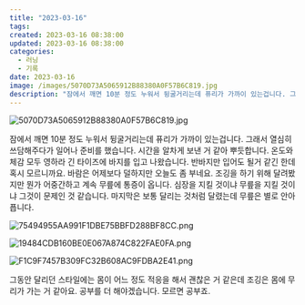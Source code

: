 ```yaml
---
title: "2023-03-16"
tags:
created: 2023-03-16 08:38:00
updated: 2023-03-16 08:38:00
categories:
  - 러닝
  - 기록
date: 2023-03-16
image: /images/5070D73A5065912B88380A0F57B6C819.jpg
description: "잠에서 깨면 10분 정도 누워서 뒹굴거리는데 퓨리가 가까이 있는겁니다. 그래서 열심히 쓰담해주다가 일어나 준비를 했습니다. 시간을 알차게 보낸 거 같아 뿌듯합니다. 온도와 체감 모두 영하라 긴 타이즈에 바지를 입고 나왔습니다. 반바지만 입어도 될거 같긴 한데 혹시 모르니까요. 바람은 어"
---
```


![5070D73A5065912B88380A0F57B6C819.jpg](/images/5070D73A5065912B88380A0F57B6C819.jpg)
 
 

잠에서 깨면 10분 정도 누워서 뒹굴거리는데 퓨리가 가까이 있는겁니다. 그래서 열심히 쓰담해주다가 일어나 준비를 했습니다. 시간을 알차게 보낸 거 같아 뿌듯합니다. 
온도와 체감 모두 영하라 긴 타이즈에 바지를 입고 나왔습니다. 반바지만 입어도 될거 같긴 한데 혹시 모르니까요. 바람은 어제보다 덜하지만 오늘도 좀 부네요.
조깅을 하기 위해 달려봤지만 뭔가 어중간하고 계속 무릎에 통증이 옵니다. 심장을 지킬 것이냐 무릎을 지킬 것이냐 그것이 문제인 것 같습니다. 마지막은 보통 달리는 것처럼 달렸는데 무릎은 별로 안아픕니다.

 
 ![75494955AA991F1DBE75BBFD288BF8CC.png](/images/75494955AA991F1DBE75BBFD288BF8CC.png)
 
 

 
 ![19484CDB160BE0E067A874C822FAE0FA.png](/images/19484CDB160BE0E067A874C822FAE0FA.png)
 
 

 
 ![F1C9F7457B309FC32B608AC9FDBA2E41.png](/images/F1C9F7457B309FC32B608AC9FDBA2E41.png)
 
 

그동안 달리던 스타일에는 몸이 어느 정도 적응을 해서 괜찮은 거 같은데 조깅은 몸에 무리가 가는 거 같아요.
공부를 더 해야겠습니다. 모르면 공부죠.
